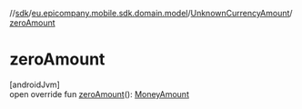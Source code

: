 //[sdk](../../../index.md)/[eu.epicompany.mobile.sdk.domain.model](../index.md)/[UnknownCurrencyAmount](index.md)/[zeroAmount](zero-amount.md)

# zeroAmount

[androidJvm]\
open override fun [zeroAmount](zero-amount.md)(): [MoneyAmount](../-money-amount/index.md)
